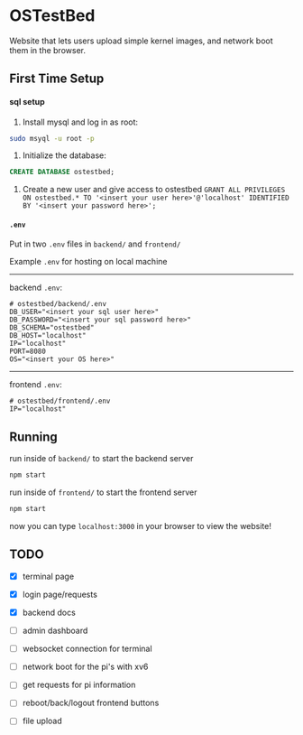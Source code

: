 # OSTestBed

Website that lets users upload simple kernel images, and network boot them in the browser.

## First Time Setup

#### sql setup

1. Install mysql and log in as root: 
```sh
sudo msyql -u root -p
```

1. Initialize the database: 
```sql
CREATE DATABASE ostestbed;
``` 

1. Create a new user and give access to ostestbed
`GRANT ALL PRIVILEGES ON ostestbed.* TO '<insert your user here>'@'localhost' IDENTIFIED BY '<insert your password here>';`

#### `.env`

Put in two `.env` files in `backend/` and `frontend/`

Example `.env` for hosting on local machine

---

backend `.env`:

```
# ostestbed/backend/.env
DB_USER="<insert your sql user here>"
DB_PASSWORD="<insert your sql password here>"
DB_SCHEMA="ostestbed"
DB_HOST="localhost"
IP="localhost"
PORT=8080
OS="<insert your OS here>"
```

---

frontend `.env`:

```
# ostestbed/frontend/.env
IP="localhost"
```

## Running

run inside of `backend/` to start the backend server
```sh
npm start
```

run inside of `frontend/` to start the frontend server
```sh
npm start
```

now you can type `localhost:3000` in your browser to view the website!

## TODO

- [x] terminal page
- [x] login page/requests
- [x] backend docs
- [ ] admin dashboard
- [ ] websocket connection for terminal
- [ ] network boot for the pi's with xv6
- [ ] get requests for pi information
- [ ] reboot/back/logout frontend buttons
- [ ] file upload

